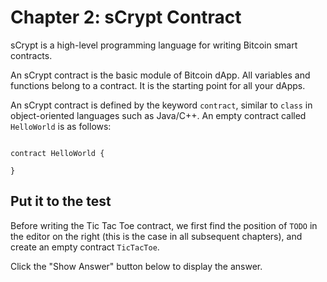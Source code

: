 # Chapter 2: sCrypt Contract

sCrypt is a high-level programming language for writing Bitcoin smart contracts.

An sCrypt contract is the basic module of Bitcoin dApp. All variables and functions belong to a contract. It is the starting point for all your dApps.

An sCrypt contract is defined by the keyword `contract`, similar to `class` in object-oriented languages such as Java/C++. An empty contract called `HelloWorld` is as follows:

```solidity

contract HelloWorld {

}

```

## Put it to the test

Before writing the Tic Tac Toe contract, we first find the position of `TODO` in the editor on the right (this is the case in all subsequent chapters), and create an empty contract `TicTacToe`.

Click the "Show Answer" button below to display the answer.